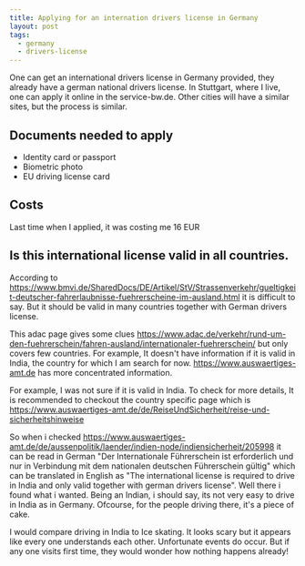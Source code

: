```yaml
---
title: Applying for an internation drivers license in Germany
layout: post
tags:
  - germany
  - drivers-license
---
```


One can get an international drivers license in Germany provided, they already have a german national drivers license. In Stuttgart, where I live, one can apply it online in the service-bw.de. Other cities will have a similar sites, but the process is similar.

## Documents needed to apply

* Identity card or passport
* Biometric photo
* EU driving license card

## Costs

Last time when I applied, it was costing me 16 EUR

## Is this international license valid in all countries. 

According to https://www.bmvi.de/SharedDocs/DE/Artikel/StV/Strassenverkehr/gueltigkeit-deutscher-fahrerlaubnisse-fuehrerscheine-im-ausland.html
it is difficult to say. But it should be valid in many countries together with German drivers license. 

This adac page gives some clues https://www.adac.de/verkehr/rund-um-den-fuehrerschein/fahren-ausland/internationaler-fuehrerschein/ but only covers few countries. For example, It doesn't have information if it is valid in India, the country for which I am search for now. https://www.auswaertiges-amt.de has more concentrated information.

For example, I was not sure if it is valid in India. To check for more details, It is recommended to checkout the country specific page which is https://www.auswaertiges-amt.de/de/ReiseUndSicherheit/reise-und-sicherheitshinweise

So when i checked https://www.auswaertiges-amt.de/de/aussenpolitik/laender/indien-node/indiensicherheit/205998
it can be read in German "Der Internationale Führerschein ist erforderlich und nur in Verbindung mit dem nationalen deutschen Führerschein gültig" which can be translated in English as "The international license is required to drive in India and only valid together with german drivers license". Well there i found what i wanted. Being an Indian, i should say, its not very easy to drive in India as in Germany. Ofcourse, for the people driving there, it's a piece of cake.

I would compare driving in India to Ice skating. It looks scary but it appears like every one understands each other. Unfortunate events do occur. But if any one visits first time, they would wonder how nothing happens already!